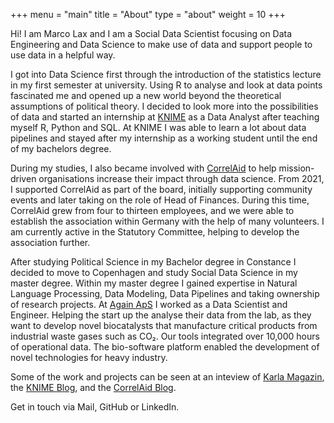 +++
menu = "main"
title = "About"
type = "about"
weight = 10
+++

Hi! I am Marco Lax and I am a Social Data Scientist focusing on Data Engineering and Data Science to make use of data and support people to use data in a helpful way. 

I got into Data Science first through the introduction of the statistics lecture in my first semester at university. Using R to analyse and look at data points fascinated me and opened up a new world beyond the theoretical assumptions of political theory. I decided to look more into the possibilities of data and started an internship at [KNIME](https://www.knime.com) as a Data Analyst after teaching myself R, Python and SQL. At KNIME I was able to learn a lot about data pipelines and stayed after my internship as a working student until the end of my bachelors degree.

During my studies, I also became involved with [CorrelAid](https://correlaid.org/en/) to help mission-driven organisations increase their impact through data science. From 2021, I supported CorrelAid as part of the board, initially supporting community events and later taking on the role of Head of Finances. During this time, CorrelAid grew from four to thirteen employees, and we were able to establish the association within Germany with the help of many volunteers. I am currently active in the Statutory Committee, helping to develop the association further.

After studying Political Science in my Bachelor degree in Constance I decided to move to Copenhagen and study Social Data Science in my master degree. Within my master degree I gained expertise in Natural Language Processing, Data Modeling, Data Pipelines and taking ownership of research projects. At [Again ApS](https://again.bio) I worked as a Data Scientist and Engineer. Helping the start up the analyse their data from the lab, as they want to develop novel biocatalysts that manufacture critical products from industrial waste gases such as CO₂. Our tools integrated over 10,000 hours of operational data. The bio-software platform enabled the development of novel technologies for heavy industry.

Some of the work and projects can be seen at an inteview of [Karla Magazin](https://karla-magazin.de/wissen-verstehen/es-sollte-verstaendlich-sein-aber-es-wird-nicht-immer-vollstaendig-sein), the [KNIME Blog](https://www.knime.com/blog/how-a-social-scientist-investigated-global-emissions), and the [CorrelAid Blog](https://correlaid.org/en/blog/our-year-2024).

Get in touch via Mail, GitHub or LinkedIn.